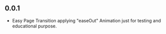 ## 0.0.1

* Easy Page Transition applying "easeOut" Animation just for testing and educational purpose.